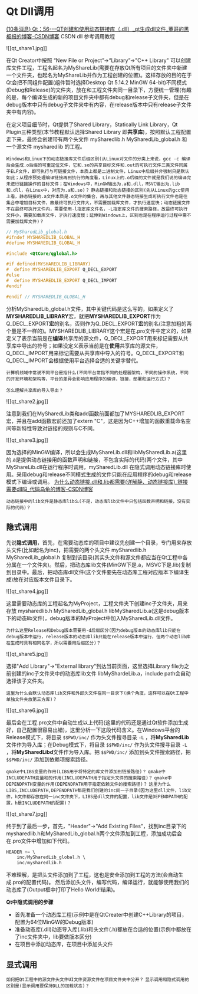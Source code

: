 # Qt Dll调用

[(10条消息) Qt：56---QT创建和使用动态链接库（.dll）_qt生成dll文件_董哥的黑板报的博客-CSDN博客](https://blog.csdn.net/qq_41453285/article/details/100087495) CSDN dll 参考调用教程

![[qt_share1.jpg]]

在Qt Creator中按照 “New File or Project”->“Library”->"C++ Library" 可以创建库文件工程，工程名起名为MyShareLib(需要在存放Qt所有项目的文件夹中新建一个文件夹，也起名为MyShareLib并作为工程创建的位置)。这样存放的目的在于Qt会把不同组件配置(组件暂时选择Desktop Qt 5.14.2 MinGW 64-bit)不同模式(Debug和Release)的文件夹，放在和工程文件夹同一目录下，方便统一管理(有趣的是，每个编译生成的新的项目文件夹中都有debug和release子文件夹，但是在debug版本中只有debug子文件夹中有内容，在release版本中只有release子文件夹中有内容)。

在定义项目细节时，Qt提供了Shared Library，Statically Link Library，Qt Plugin三种类型(本节教程默认选择Shared Library 即**共享库**)，按照默认工程配置走下来，最终会创建带有两个头文件 mySharedlib.h  MySharedLib_global.h 和一个源文件 mysharedlib 的工程。

`Windows和Linux下的动态链接库文件后缀区别(从Linux对文件的分类上来说，gcc -c 编译后会生成.o后缀的可重定位文件，它和.so的共享目标文件和.out的可执行文件三类文件同属于ELF文件，即可执行与可链接文件，本质上都是二进制文件，Linux中后缀并非强制只是默认如此；从程序预处理编译链接再到执行的角度看，Linux上的.o后缀的文件就是我们说的编译完未进行链接操作的目标文件；在Windows中，MinGW输出为.a和.dll，MSVC输出为.lib和.dll，在Linux中，对应为.a和.so)？`
`静态链接和动态链接的区别(先从Linux的gcc使用上看，静态链接的.a文件本质是.o文件的集合，再与其他文件静态链接生成可执行文件也是往集合中增加目标文件，故最终可执行文件大，不需要加载库文件，才执行速度快；动态链接文件不在最终可执行文件内，需要使用-l指定库文件名，-L指定库文件的搜索路径，故最终可执行文件小，需要加载库文件，才执行速度慢；延伸到Windows上，区别也是在程序运行过程中需不需要加载库文件)？`

```C++
// MySharedLib_global.h
#ifndef MYSHAREDLIB_GLOBAL_H
#define MYSHAREDLIB_GLOBAL_H

#include <QtCore/qglobal.h>

#if defined(MYSHAREDLIB_LIBRARY)
#  define MYSHAREDLIB_EXPORT Q_DECL_EXPORT
#else
#  define MYSHAREDLIB_EXPORT Q_DECL_IMPORT
#endif

#endif // MYSHAREDLIB_GLOBAL_H
```

分析MySharedLib_global.h文件，其中关键代码是这么写的，如果定义了**MYSHAREDLIB_LIBRARY**宏，就把**MYSHAREDLIB_EXPORT**作为Q_DECL_EXPORT**宏**的别名，否则作为Q_DECL_EXPORT**宏**的别名(注意加粗的两个量是不一样的)。MYSHAREDLIB_LIBRARY这个宏是在.pro文件中定义的，如果定义了表示当前是在**编译**共享库的源文件，Q_DECL_EXPORT用来标记需要从共享库中导出的符号；如果没定义表示当前是在**使用**共享库的源文件，Q_DECL_IMPORT用来标记需要从共享库中导入的符号。Q_DECL_EXPORT和Q_DECL_IMPORT会根据使用平台选择合适的关键字替代。

`计算机领域中常说不同平台是指什么(不同平台常指不同的处理器架构，不同的操作系统，不同的开发环境和架构等，平台的差异会影响应用程序的编译，链接，部署和运行方式)？`

`怎么理解共享库的导入导出？`

![[qt_share2.jpg]]

注意到我们在MySharedLib类和add函数前面都加了MYSHAREDLIB_EXPORT宏，并且在add函数宏前还加了extern "C"，这是因为C++增加的函数重载命名空间等新特性导致对链接的规则与C不同。

![[qt_share3.jpg]]

因为选择的MinGW编译，所以会生成MyShareLib.dll和libMySharedLib.a(这里的.a是提供动态链接用的函数声明和链接，不包含实际的代码)两个文件，其中MyShareLib.dll在运行程序时调用，mySharedLib.dll 在隐式调用动态链接库时使用。采用debug和release不同模式生成的文件只能在应用程序的debug和release模式下编译或调用。
[为什么动态链接.dll和.lib都需要(详解静、动态链接库)_链接需要dll吗_代码乌龟的博客-CSDN博客](https://blog.csdn.net/weixin_43744293/article/details/117283686)

`动态链接中的lib文件是静态库lib么(不是，动态库lib文件中只包括函数声明和链接，没有实际的代码)？`

## 隐式调用

先说**隐式调用**，首先，在需要动态库的项目中建议先创建一个目录，专门用来存放头文件(比如起名为inc)，把需要的两个头文件 mySharedlib.h  MySharedLib_global.h 复制到该目录(其实头文件和源文件都应当在Qt工程中各分属在一个文件夹)。然后，把动态库lib文件(MinGW下是.a，MSVC下是.lib)复制到目录中。最后，把动态库dll文件(这个文件要先在动态库工程对应版本下编译生成)放在对应版本文件目录下。

![[qt_share4.jpg]]

这里需要动态库的工程起名为MyProject，工程文件夹下创建inc子文件夹，用来存放 mysharedlib.h MySharedLib_global.h libMySharedLib.a(这是debug版本下的动态lib文件)，debug版本的MyProject中加入MySharedLib.dll文件。

`为什么这里Release和Debug版本需要用-d后缀区分(因为debug版本的动态库lib只能在debug版本中运行，release版本的动态库lib只能在release版本中运行，但两个动态lib库在生成时具有相同名字，所以需要用后缀区分)？`

![[qt_share5.jpg]]

选择"Add Library"->"External library"到达当前页面，这里选择Library file为之前创建的inc子文件夹中的动态库lib文件 libMyShardeLib.a，include path会自动选择该子文件夹。

`这里为什么会默认动态库lib文件和外部头文件在同一目录下(换个角度，这样可以在Qt工程中单独文件夹放第三方库)？`

![[qt_share6.jpg]]

最后会在工程.pro文件中自动生成以上代码(这里的代码还是通过Qt软件添加生成好，自己配置很容易出错)，这里分析一下这段代码含义。在Windows平台的Release模式下，将目录 `$$PWD/inc/` 作为头文件搜寻目录 `-L` ，将**MySharedLib**文件作为导入库；在Debug模式下，将目录 `$$PWD/inc/` 作为头文件搜寻目录 `-L` ，将**MySharedLibd**文件作为导入库。把 `$$PWD/inc/` 添加到头文件搜索路径，把`$$PWD/inc/` 添加到依赖项搜索路径。

`qmake中LIBS变量的作用(LIBS用于将特定的库文件添加到链接路径)？`
`qmake中INCLUDEPATH变量和的作用(INCLUDEPATH用于指定头文件的搜索路径)？`
`qmake中DEPENDPATH变量的作用(DEPENDPATH用于指定依赖文件的搜索路径)？`
`这里为什么LIBS,INCLUDEPATH,DEPENDPATH都是我们创建的inc同一子目录(因为这里dll文件，lib文件，h文件都存放在同一inc文件夹下，LIBS是dll文件的配置，lib文件是DEPENDPATH的配置，h是INCLUDEPATH的配置)？`

![[qt_share7.jpg]]

终于到了最后一步，首先，"Header"->"Add Existing Files"，找到inc目录下的mysharedlib.h和MySharedLib_global.h两个文件添加到工程，添加成功后会在.pro文件中增加如下代码。
``` C++
HEADER += \
	inc/MySharedLib_global.h \
	inc/mysharedlib.h
```
不难理解，是把头文件添加到了工程，这也是安全添加到工程的方法(会自动生成.pro的配置代码)。
然后添加头文件，编写代码，编译运行，就能够使用我们的动态库了(Output框中打印了Hello World!结果)。

**Qt中隐式调用的步骤**
- 首先准备一个动态库工程(示例中是在QtCreater中创建C++Library的项目，配置为64位MinGW的Debug版本)
- 准备动态库(.dll)动态导入库(.lib)和头文件(.h)都放在合适的位置(示例中都放在了inc文件夹中，lib要做版本区分)
- 在项目中添加动态库，在项目中添加头文件
## 显式调用

`如何把Qt工程中的源文件头文件UI文件资源文件在项目文件夹中分开？`
`显示调用和隐式调用的区别是(显示调用要保持DLL的加载状态)？`

